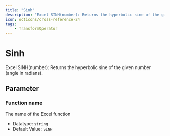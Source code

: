 ```yaml
---
title: "Sinh"
description: "Excel SINH(number): Returns the hyperbolic sine of the given number (angle in radians)."
icon: octicons/cross-reference-24
tags: 
    - TransformOperator
---
```

# Sinh
<!-- This file was generated - DO NOT CHANGE IT MANUALLY -->



Excel SINH(number): Returns the hyperbolic sine of the given number (angle in radians).

## Parameter

### Function name

The name of the Excel function

- Datatype: `string`
- Default Value: `SINH`



